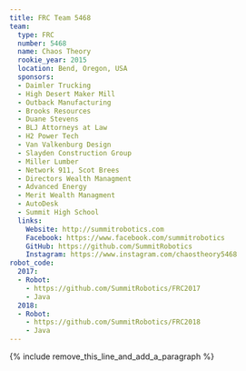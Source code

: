 ```yaml
---
title: FRC Team 5468
team:
  type: FRC
  number: 5468
  name: Chaos Theory
  rookie_year: 2015
  location: Bend, Oregon, USA
  sponsors:
  - Daimler Trucking
  - High Desert Maker Mill
  - Outback Manufacturing
  - Brooks Resources
  - Duane Stevens
  - BLJ Attorneys at Law
  - H2 Power Tech
  - Van Valkenburg Design
  - Slayden Construction Group
  - Miller Lumber
  - Network 911, Scot Brees
  - Directors Wealth Managment
  - Advanced Energy
  - Merit Wealth Managment
  - AutoDesk
  - Summit High School
  links:
    Website: http://summitrobotics.com
    Facebook: https://www.facebook.com/summitrobotics
    GitHub: https://github.com/SummitRobotics
    Instagram: https://www.instagram.com/chaostheory5468
robot_code:
  2017:
  - Robot:
    - https://github.com/SummitRobotics/FRC2017
    - Java
  2018:
  - Robot:
    - https://github.com/SummitRobotics/FRC2018
    - Java
---
```


{% include remove_this_line_and_add_a_paragraph %}